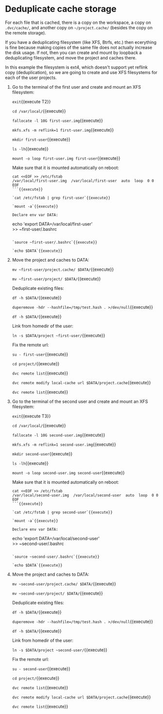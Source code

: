 # Deduplicate cache storage

For each file that is cached, there is a copy on the workspace, a copy
on `.dvc/cache/`, and another copy on `~/project.cache/` (besides the
copy on the remote storage).

If you have a deduplicating filesystem (like XFS, Btrfs, etc.)  then
ecerything is fine because making copies of the same file does not
actually increase the disk usage.  If not, then you can create and
mount by loopback a deduplicating filesystem, and move the project and
caches there.

In this example the filesystem is ext4, which doesn't support yet
reflink copy (deduplication), so we are going to create and use XFS
filesystems for each of the user projects.

1. Go to the terminal of the first user and create and mount an XFS
   filesystem:

   `exit`{{execute T2}}
   
   `cd /var/local/`{{execute}}

   `fallocate -l 10G first-user.img`{{execute}}
   
   `mkfs.xfs -m reflink=1 first-user.img`{{execute}}

   `mkdir first-user`{{execute}}
   
   `ls -lh`{{execute}}
   
   `mount -o loop first-user.img first-user`{{execute}}
   
   Make sure that it is mounted automatically on reboot:

   ```
   cat <<EOF >> /etc/fstab
   /var/local/first-user.img  /var/local/first-user  auto  loop  0 0
   EOF
   ```{{execute}}
   
   `cat /etc/fstab | grep first-user`{{execute}}
   
   `mount -a`{{execute}}
   
   Declare env var DATA:

   ```
   echo 'export DATA=/var/local/first-user' \
       >> ~first-user/.bashrc
   ```{{execute}}
   
   `source ~first-user/.bashrc`{{execute}}
   
   `echo $DATA`{{execute}}

2. Move the project and caches to DATA:

   `mv ~first-user/project.cache/ $DATA/`{{execute}}
   
   `mv ~first-user/project/ $DATA/`{{execute}}
   
   Deduplicate existing files:
   
   `df -h $DATA/`{{execute}}
   
   `duperemove -hdr --hashfile=/tmp/test.hash . >/dev/null`{{execute}}
   
   `df -h $DATA/`{{execute}}
   
   Link from homedir of the user:
   
   `ln -s $DATA/project ~first-user/`{{execute}}
   
   Fix the remote url:
   
   `su - first-user`{{execute}}
   
   `cd project/`{{execute}}
   
   `dvc remote list`{{execute}}
   
   `dvc remote modify local-cache url $DATA/project.cache`{{execute}}

   `dvc remote list`{{execute}}
   
3. Go to the terminal of the second user and create and mount an XFS
   filesystem:

   `exit`{{execute T3}}
   
   `cd /var/local/`{{execute}}

   `fallocate -l 10G second-user.img`{{execute}}
   
   `mkfs.xfs -m reflink=1 second-user.img`{{execute}}

   `mkdir second-user`{{execute}}
   
   `ls -lh`{{execute}}
   
   `mount -o loop second-user.img second-user`{{execute}}
   
   Make sure that it is mounted automatically on reboot:

   ```
   cat <<EOF >> /etc/fstab
   /var/local/second-user.img  /var/local/second-user  auto  loop  0 0
   EOF
   ```{{execute}}
   
   `cat /etc/fstab | grep second-user`{{execute}}
   
   `mount -a`{{execute}}
   
   Declare env var DATA:

   ```
   echo 'export DATA=/var/local/second-user' \
       >> ~second-user/.bashrc
   ```{{execute}}
   
   `source ~second-user/.bashrc`{{execute}}
   
   `echo $DATA`{{execute}}

4. Move the project and caches to DATA:

   `mv ~second-user/project.cache/ $DATA/`{{execute}}
   
   `mv ~second-user/project/ $DATA/`{{execute}}
   
   Deduplicate existing files:
   
   `df -h $DATA/`{{execute}}
   
   `duperemove -hdr --hashfile=/tmp/test.hash . >/dev/null`{{execute}}
   
   `df -h $DATA/`{{execute}}
   
   Link from homedir of the user:
   
   `ln -s $DATA/project ~second-user/`{{execute}}
   
   Fix the remote url:
   
   `su - second-user`{{execute}}
   
   `cd project/`{{execute}}
   
   `dvc remote list`{{execute}}
   
   `dvc remote modify local-cache url $DATA/project.cache`{{execute}}

   `dvc remote list`{{execute}}
